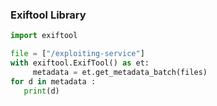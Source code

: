 ### Exiftool Library

```py
import exiftool

file = ["/exploiting-service"]
with exiftool.ExifTool() as et:
     metadata = et.get_metadata_batch(files)
for d in metadata : 
   print(d)
```
